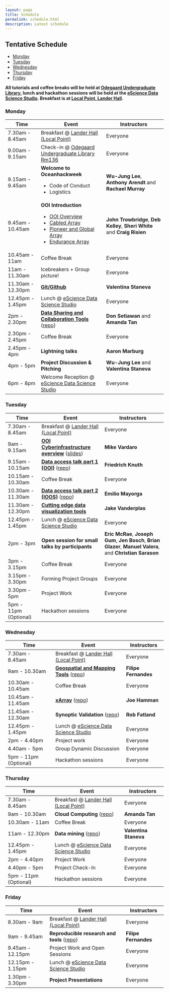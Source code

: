 ```yaml
---
layout: page
title: Schedule
permalink: schedule.html
description: Latest schedule
---
```


## Tentative Schedule

- [Monday](#monday)
- [Tuesday](#tuesday)
- [Wednesday](#wednesday)
- [Thursday](#thursday)
- [Friday](#friday)

**All tutorials and coffee breaks will be held at [Odegaard Undergraduate Library](https://maps.google.com/?saddr=Current+Location&dirflg=w&daddr=Odegaard+Undergraduate+Library,+George+Washington+Lane+Northeast,+Seattle,+WA), lunch and hackathon sessions will be held at the [eScience Data Science Studio](https://maps.google.com/?saddr=Current+Location&dirflg=w&daddr=eScience+Institute,+15th+Avenue+Northeast,+Seattle,+WA). Breakfast is at [Local Point, Lander Hall](https://maps.google.com/?saddr=Current+Location&dirflg=w&daddr=Local+Point,+Northeast+Campus+Parkway,+Seattle,+WA).**

### Monday

<table>
  <thead>
    <tr>
      <th>Time</th>
      <th>Event</th>
      <th>Instructors</th>
    </tr>
  </thead>
  <tbody>
    <tr>
      <td>7.30am - 8.45am</td>
      <td>
        Breakfast @ <a href="https://maps.google.com/?saddr=Current+Location&dirflg=w&daddr=Local+Point,+Northeast+Campus+Parkway,+Seattle,+WA">Lander Hall (Local Point)</a>
      </td>
      <td>
        Everyone
      </td>
    </tr>
    <tr>
      <td>9.00am - 9.15am</td>
      <td>
        Check-in @ <a href="https://maps.google.com/?saddr=Current+Location&dirflg=w&daddr=Odegaard+Undergraduate+Library,+George+Washington+Lane+Northeast,+Seattle,+WA">Odegaard Undergraduate Library Rm136</a>
      </td>
      <td>
        Everyone
      </td>
    </tr>
    <tr>
      <td>9.15am - 9.45am</td>
      <td>
        <strong>Welcome to Oceanhackweek</strong>
        <ul>
          <li>Code of Conduct</li>
          <li>Logistics</li>
        </ul>
      </td>
      <td>
        <strong>Wu-Jung Lee</strong>, <strong>Anthony Arendt</strong> and <strong>Rachael Murray</strong>
      </td>
    </tr>
    <tr>
      <td>9.45am - 10.45am</td>
      <td>
        <strong>OOI Introduction</strong>
        <ul>
          <li><a href="https://github.com/oceanhackweek/ohw2018_tutorials/blob/master/day1/ooi_intro_talks/1_Trowbridge_OOI%20Overview.pdf">OOI Overview</a></li>
          <li><a href="https://github.com/oceanhackweek/ohw2018_tutorials/blob/master/day1/ooi_intro_talks/2_Kelley_OOI_Hackweek_2018.pdf">Cabled Array</a></li>
          <li><a href="https://github.com/oceanhackweek/ohw2018_tutorials/blob/master/day1/ooi_intro_talks/3_White_CGSN-Overview_2018-08-20.pdf">Pioneer and Global Array</a></li>
          <li><a href="https://github.com/oceanhackweek/ohw2018_tutorials/blob/master/day1/ooi_intro_talks/4_Risien_Endurance_Oceanhackweek_20180820.pdf">Endurance Array</a></li>
        </ul>
      </td>
      <td>
        <strong>John Trowbridge</strong>, <strong>Deb Kelley</strong>, <strong>Sheri White</strong> and <strong>Craig Risien</strong>
      </td>
    </tr>
    <tr>
      <td>10.45am - 11am</td>
      <td>
        Coffee Break
      </td>
      <td>
        Everyone
      </td>
    </tr>
    <tr>
      <td>11am - 11.30am</td>
      <td>
        Icebreakers + Group picture!
      </td>
      <td>
        Everyone
      </td>
    </tr>
    <tr>
      <td>11.30am - 12.30pm</td>
      <td>
        <strong><a href="https://youtu.be/wyiiTHVEF8k">Git/Github</a></strong>
      </td>
      <td>
        <strong>Valentina Staneva</strong>
      </td>
    </tr>
    <tr>
      <td>12.45pm - 1.45pm</td>
      <td>
        Lunch @ <a href="https://maps.google.com/?saddr=Current+Location&dirflg=w&daddr=eScience+Institute,+15th+Avenue+Northeast,+Seattle,+WA">eScience Data Science Studio</a>
      </td>
      <td>
        Everyone
      </td>
    </tr>
    <tr>
      <td>2pm - 2.30pm</td>
      <td>
        <strong><a href="https://youtu.be/2Mbr6kQACF4">Data Sharing and Collaboration Tools</a></strong> (<a href="https://github.com/oceanhackweek/ohw2018_tutorials/tree/master/day1/data_sharing_collaborations">repo</a>)
      </td>
      <td>
        <strong>Don Setiawan</strong> and <strong>Amanda Tan</strong>
      </td>
    </tr>
    <tr>
      <td>2.30pm - 2.45pm</td>
      <td>
        Coffee Break
      </td>
      <td>
        Everyone
      </td>
    </tr>
    <tr>
      <td>2.45pm - 4pm</td>
      <td>
        <strong>Lightning talks</strong>
      </td>
      <td>
        <strong>Aaron Marburg</strong>
      </td>
    </tr>
    <tr>
      <td>4pm - 5pm</td>
      <td>
        <strong>Project Discussion & Pitching</strong>
      </td>
      <td>
        <strong>Wu-Jung Lee</strong> and <strong>Valentina Staneva</strong>
      </td>
    </tr>
    <tr>
      <td>6pm - 8pm</td>
      <td>
        Welcome Reception @ <a href="https://maps.google.com/?saddr=Current+Location&dirflg=w&daddr=eScience+Institute,+15th+Avenue+Northeast,+Seattle,+WA">eScience Data Science Studio</a>
      </td>
      <td>
        Everyone
      </td>
    </tr>
  </tbody>
</table>

### Tuesday

<table>
  <thead>
    <tr>
      <th>Time</th>
      <th>Event</th>
      <th>Instructors</th>
    </tr>
  </thead>
  <tbody>
    <tr>
      <td>7.30am - 8.45am</td>
      <td>
        Breakfast @ <a href="https://maps.google.com/?saddr=Current+Location&dirflg=w&daddr=Local+Point,+Northeast+Campus+Parkway,+Seattle,+WA">Lander Hall (Local Point)</a>
      </td>
      <td>
        Everyone
      </td>
    </tr>
    <tr>
      <td>9am - 9.15am</td>
      <td>
        <strong><a href="https://youtu.be/VJpE9DkCVfM">OOI Cyberinfrastructure overview</a></strong> (<a href="https://github.com/oceanhackweek/ohw2018_tutorials/blob/master/day2/OOICI_Data_Flow_Presentation_2018-08-20.pdf">slides</a>)
      </td>
      <td>
        <strong>Mike Vardaro</strong>
      </td>
    </tr>
    <tr>
      <td>9.15am - 10.15am</td>
      <td>
        <strong><a href="https://youtu.be/of6ZxMwXIg4">Data access talk part 1 (OOI)</a></strong> (<a href="https://github.com/oceanhackweek/ohw2018_tutorials/tree/master/day2/ooi_data_access">repo</a>)
      </td>
      <td>
        <strong>Friedrich Knuth</strong>
      </td>
    </tr>
    <tr>
      <td>10.15am - 10.30am</td>
      <td>
        Coffee Break
      </td>
      <td>
        Everyone
      </td>
    </tr>
    <tr>
      <td>10.30am - 11.30am</td>
      <td>
        <strong><a href="https://youtu.be/Jia0RmIciEQ">Data access talk part 2 (IOOS)</a></strong> (<a href="https://github.com/oceanhackweek/ohw2018_tutorials/tree/master/day2/ioos_data_access">repo</a>)
      </td>
      <td>
        <strong>Emilio Mayorga</strong>
      </td>
    </tr>
    <tr>
      <td>11.30am - 12.30pm</td>
      <td>
        <strong><a href="https://youtu.be/KfPd3B9zQzw">Cutting edge data visualization tools</a></strong>
      </td>
      <td>
        <strong>Jake Vanderplas</strong>
      </td>
    </tr>
    <tr>
      <td>12.45pm - 1.45pm</td>
      <td>
        Lunch @ <a href="https://maps.google.com/?saddr=Current+Location&dirflg=w&daddr=eScience+Institute,+15th+Avenue+Northeast,+Seattle,+WA">eScience Data Science Studio</a>
      </td>
      <td>
        Everyone
      </td>
    </tr>
    <tr>
      <td>2pm - 3pm</td>
      <td>
        <strong>Open session for small talks by participants</strong>
      </td>
      <td>
        <strong>Eric McRae</strong>, <strong>Joseph Gum</strong>, <strong>Jen Bosch</strong>, <strong>Brian Glazer</strong>, <strong>Manuel Valera</strong>, and <strong>Christian Sarason</strong>
      </td>
    </tr>
    <tr>
      <td>3pm - 3.15pm</td>
      <td>
        Coffee Break
      </td>
      <td>
        Everyone
      </td>
    </tr>
    <tr>
      <td>3.15pm - 3.30pm</td>
      <td>
        Forming Project Groups
      </td>
      <td>
        Everyone
      </td>
    </tr>
    <tr>
      <td>3.30pm - 5pm</td>
      <td>
        Project Work
      </td>
      <td>
        Everyone
      </td>
    </tr>
    <tr>
      <td>5pm - 11pm (Optional)</td>
      <td>
        Hackathon sessions
      </td>
      <td>
        Everyone
      </td>
    </tr>
  </tbody>
</table>

### Wednesday

<table>
  <thead>
    <tr>
      <th>Time</th>
      <th>Event</th>
      <th>Instructors</th>
    </tr>
  </thead>
  <tbody>
    <tr>
      <td>7.30am - 8.45am</td>
      <td>
        Breakfast @ <a href="https://maps.google.com/?saddr=Current+Location&dirflg=w&daddr=Local+Point,+Northeast+Campus+Parkway,+Seattle,+WA">Lander Hall (Local Point)</a>
      </td>
      <td>
        Everyone
      </td>
    </tr>
    <tr>
      <td>9am - 10.30am</td>
      <td>
        <strong><a href="https://youtu.be/YDhHWklo-v4">Geospatial and Mapping Tools</a></strong> (<a href="https://github.com/oceanhackweek/ohw2018_tutorials/tree/master/day3/geospatial_and_mapping_tools">repo</a>)
      </td>
      <td>
        <strong>Filipe Fernandes</strong>
      </td>
    </tr>
    <tr>
      <td>10.30am - 10.45am</td>
      <td>
        Coffee Break
      </td>
      <td>
        Everyone
      </td>
    </tr>
    <tr>
      <td>10.45am - 11.45am</td>
      <td>
        <strong><a href="https://youtu.be/KOjXB6vYVhU">xArray</a></strong> (<a href="https://github.com/oceanhackweek/ohw2018_tutorials/tree/master/day3/geospatial_and_mapping_tools">repo</a>)
      </td>
      <td>
        <strong>Joe Hamman</strong>
      </td>
    </tr>
    <tr>
      <td>11.45am - 12.30am</td>
      <td>
        <strong>Synoptic Validation</strong> (<a href="https://github.com/oceanhackweek/ohw2018_tutorials/tree/master/day3/synoptics">repo</a>)
      </td>
      <td>
        <strong>Rob Fatland</strong>
      </td>
    </tr>
    <tr>
      <td>12.45pm - 1.45pm</td>
      <td>
        Lunch @ <a href="https://maps.google.com/?saddr=Current+Location&dirflg=w&daddr=eScience+Institute,+15th+Avenue+Northeast,+Seattle,+WA">eScience Data Science Studio</a>
      </td>
      <td>
        Everyone
      </td>
    </tr>
    <tr>
      <td>2pm - 4.40pm</td>
      <td>
        Project work
      </td>
      <td>
        Everyone
      </td>
    </tr>
    <tr>
      <td>4.40am - 5pm</td>
      <td>
        Group Dynamic Discussion
      </td>
      <td>
        Everyone
      </td>
    </tr>
    <tr>
      <td>5pm - 11pm (Optional)</td>
      <td>
        Hackathon sessions
      </td>
      <td>
        Everyone
      </td>
    </tr>
  </tbody>
</table>

### Thursday

<table>
  <thead>
    <tr>
      <th>Time</th>
      <th>Event</th>
      <th>Instructors</th>
    </tr>
  </thead>
  <tbody>
    <tr>
      <td>7.30am - 8.45am</td>
      <td>
        Breakfast @ <a href="https://maps.google.com/?saddr=Current+Location&dirflg=w&daddr=Local+Point,+Northeast+Campus+Parkway,+Seattle,+WA">Lander Hall (Local Point)</a>
      </td>
      <td>
        Everyone
      </td>
    </tr>
    <tr>
      <td>9am - 10.30am</td>
      <td>
        <strong>Cloud Computing</strong> (<a href="https://github.com/oceanhackweek/ohw2018_tutorials/tree/master/day4/cloud">repo</a>)
      </td>
      <td>
        <strong>Amanda Tan</strong>
      </td>
    </tr>
    <tr>
      <td>10.30am - 11am</td>
      <td>
        Coffee Break
      </td>
      <td>
        Everyone
      </td>
    </tr>
    <tr>
      <td>11am - 12.30pm</td>
      <td>
        <strong>Data mining</strong> (<a href="https://github.com/oceanhackweek/ohw2018_tutorials/tree/master/day4/data-mining">repo</a>)
      </td>
      <td>
        <strong>Valentina Staneva</strong>
      </td>
    </tr>
    <tr>
      <td>12.45pm - 1.45pm</td>
      <td>
        Lunch @ <a href="https://maps.google.com/?saddr=Current+Location&dirflg=w&daddr=eScience+Institute,+15th+Avenue+Northeast,+Seattle,+WA">eScience Data Science Studio</a>
      </td>
      <td>
        Everyone
      </td>
    </tr>
    <tr>
      <td>2pm - 4.40pm</td>
      <td>
        Project Work
      </td>
      <td>
        Everyone
      </td>
    </tr>
    <tr>
      <td>4.40pm - 5pm</td>
      <td>
        Project Check-In
      </td>
      <td>
        Everyone
      </td>
    </tr>
    <tr>
      <td>5pm - 11pm (Optional)</td>
      <td>
        Hackathon sessions
      </td>
      <td>
        Everyone
      </td>
    </tr>
  </tbody>
</table>

### Friday

<table>
  <thead>
    <tr>
      <th>Time</th>
      <th>Event</th>
      <th>Instructors</th>
    </tr>
  </thead>
  <tbody>
    <tr>
      <td>8.30am - 9am</td>
      <td>
        Breakfast @ <a href="https://maps.google.com/?saddr=Current+Location&dirflg=w&daddr=Local+Point,+Northeast+Campus+Parkway,+Seattle,+WA">Lander Hall (Local Point)</a>
      </td>
      <td>
        Everyone
      </td>
    </tr>
    <tr>
      <td>9am - 9.45am</td>
      <td>
         <strong>Reproducible research and tools</strong> (<a href="https://github.com/oceanhackweek/ohw2018_tutorials/tree/master/day5/reproducible_research_and_tools">repo</a>)
      </td>
      <td>
        <strong>Filipe Fernandes</strong>
      </td>
    </tr>
    <tr>
      <td>9.45am - 12.15pm</td>
      <td>
        Project Work and Open Sessions
      </td>
      <td>
        Everyone
      </td>
    </tr>
    <tr>
      <td>12.15pm - 1.15pm</td>
      <td>
        Lunch @ <a href="https://maps.google.com/?saddr=Current+Location&dirflg=w&daddr=eScience+Institute,+15th+Avenue+Northeast,+Seattle,+WA">eScience Data Science Studio</a>
      </td>
      <td>
        Everyone
      </td>
    </tr>
    <tr>
      <td>1.30pm - 3.30pm</td>
      <td>
        <strong>Project Presentations</strong>
      </td>
      <td>
        Everyone
      </td>
    </tr>
  </tbody>
</table>
